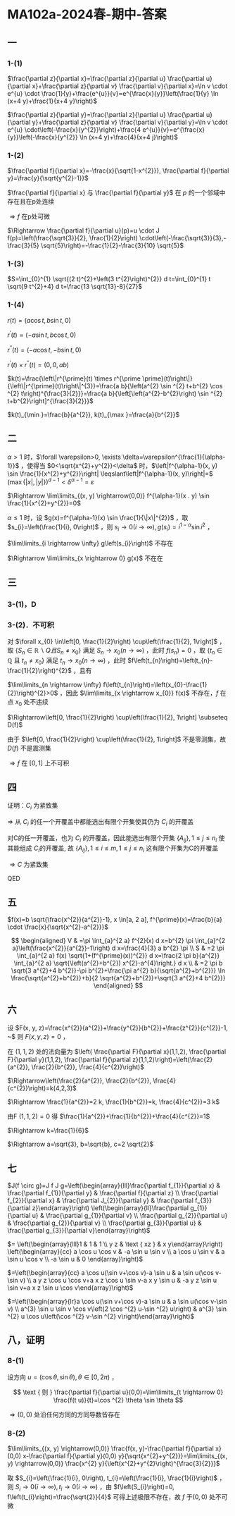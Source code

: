 # MA102a-2024春-期中-答案

## 一

### 1-(1)

$\frac{\partial z}{\partial x}=\frac{\partial z}{\partial u} \frac{\partial u}{\partial x}+\frac{\partial z}{\partial v} \frac{\partial v}{\partial x}=\ln v \cdot e^{u} \cdot \frac{1}{y}+\frac{e^{u}}{v}=e^{\frac{x}{y}}\left(\frac{1}{y} \ln (x+4 y)+\frac{1}{x+4 y}\right)$

$\frac{\partial z}{\partial y}=\frac{\partial z}{\partial u} \frac{\partial u}{\partial y}+\frac{\partial z}{\partial v} \frac{\partial v}{\partial y}=\ln v \cdot e^{u} \cdot\left(-\frac{x}{y^{2}}\right)+\frac{4 e^{u}}{v}=e^{\frac{x}{y}}\left(-\frac{x}{y^{2}} \ln (x+4 y)+\frac{4}{x+4 j}\right)$

### 1-(2)

$\frac{\partial f}{\partial x}=-\frac{x}{\sqrt{1-x^{2}}}, \frac{\partial f}{\partial y}=\frac{y}{\sqrt{y^{2}-1}}$

$\frac{\partial f}{\partial x} 与 \frac{\partial f}{\partial y}$ 在 $p$ 的一个邻域中存在且在p处连续

$\Rightarrow f$ 在p处可微

$\Rightarrow \frac{\partial f}{\partial u}(p)=u \cdot J f(p)=\left(\frac{\sqrt{3}}{2}, \frac{1}{2}\right) \cdot\left(-\frac{\sqrt{3}}{3},-\frac{3}{5} \sqrt{5}\right)=-\frac{1}{2}-\frac{3}{10} \sqrt{5}$

### 1-(3)

$S=\int_{0}^{1} \sqrt{(2 t)^{2}+\left(3 t^{2}\right)^{2}} d t=\int_{0}^{1} t \sqrt{9 t^{2}+4} d t=\frac{13 \sqrt{13}-8}{27}$

### 1-(4)

$r(t)=(a \cos t, b \sin t, 0)$

$r^{\prime}(t)=(-a \sin t, b \cos t, 0)$

$r^{\prime \prime}(t)=(-a \cos t,-b \sin t, 0)$

$r^{\prime}(t) \times r^{\prime \prime}(t)=(0,0, a b)$

$k(t)=\frac{\left\|r^{\prime}(t) \times r^{\prime \prime}(t)\right\|}{\left\|r^{\prime}(t)\right\|^{3}}=\frac{a b}{\left(a^{2} \sin ^{2} t+b^{2} \cos ^{2} t\right)^{\frac{3}{2}}}=\frac{a b}{\left[\left(a^{2}-b^{2}\right) \sin ^{2} t+b^{2}\right]^{\frac{3}{2}}}$

$k(t)_{\min }=\frac{b}{a^{2}}, k(t)_{\max }=\frac{a}{b^{2}}$

## 二

$\alpha>1$ 时，$\forall \varepsilon>0, \exists \delta=\varepsilon^{\frac{1}{\alpha-1}}$ ，使得当 $0<\sqrt{x^{2}+y^{2}}<\delta$ 时，$\left|f^{\alpha-1}(x, y) \sin \frac{1}{x^{2}+y^{2}}\right| \leqslant\left|f^{\alpha-1}(x, y)\right|=$ $(\operatorname{max}\{|x|,|y|\})^{d-1}<\delta^{\alpha-1}=\varepsilon$

$\Rightarrow \lim\limits_{(x, y) \rightarrow(0,0)} f^{\alpha-1}(x . y) \sin \frac{1}{x^{2}+y^{2}}=0$

$\alpha \leqslant 1$ 时，设 $g(x)=f^{\alpha-1}(x) \sin \frac{1}{\|x\|^{2}}$ ，取 $s_{i}=\left(\frac{1}{i}, 0\right)$ ，则 $s_{i} \rightarrow 0(i \rightarrow \infty), g\left(s_{i}\right)=i^{1-\alpha} \sin i^{2}$ ，

$\lim\limits_{i \rightarrow \infty} g\left(s_{i}\right)$ 不存在

$\Rightarrow \lim\limits_{x \rightarrow 0} g(x)$ 不在在

## 三

### 3-(1)，D

### 3-(2)．不可积

对 $\forall x_{0} \in\left[0, \frac{1}{2}\right) \cup\left(\frac{1}{2}, 1\right]$ ，取 $\left\{S_{n} \in \mathbb{R} \backslash Q 且 S_{n} \neq x_{0}\right\}$ 满足 $S_{n} \rightarrow x_{0}(n \rightarrow \infty)$ ，此时 $f\left(s_{n}\right)=0$ ，取 $\left\{t_{n} \in \mathbb{Q}\right.$ 且 $\left.t_{n} \neq x_{0}\right\}$ 满足 $t_{n} \rightarrow x_{0}(n \rightarrow \infty)$ ，此时 $f\left(t_{n}\right)=\left(t_{n}-\frac{1}{2}\right)^{2}$ ，且有

$\lim\limits_{n \rightarrow \infty} f\left(t_{n}\right)=\left(x_{0}-\frac{1}{2}\right)^{2}>0$ ，因此 $\lim\limits_{x \rightarrow x_{0}} f(x)$ 不存在，$f$ 在点 $x_{0}$ 处不违续

$\Rightarrow\left[0, \frac{1}{2}\right) \cup\left(\frac{1}{2}, 1\right] \subseteq D(f)$

由于 $\left[0, \frac{1}{2}\right) \cup\left(\frac{1}{2}, 1\right]$ 不是零测集，故 $D(f)$ 不是震测集

$\Rightarrow f$ 在 $[0,1]$ 上不可积

## 四

证明：$C_{i}$ 为紧致集

$\Rightarrow$ 从 $C_{i}$ 的任一个开覆盖中都能选出有限个开集使其仍为 $C_{i}$ 的开覆盖

对C的任一开覆盖，也为 $C_{i}$ 的开覆盖，因此能选出有限个开集 $\left\{A_{i j}\right\}, 1 \leq j \leq n_{i}$ 使其能组成 $C_{i}$的开覆盖, 故 $\left\{A_{i j}\right\}, 1 \leq i \leq m, 1 \leq j \leq n_{i}$ 这有限个开集为C的开覆盖

$\Rightarrow C$ 为紧致集

$\operatorname{QED}$

## 五

$f(x)=b \sqrt{\frac{x^{2}}{a^{2}}-1}, x \in[a, 2 a], f^{\prime}(x)=\frac{b}{a} \cdot \frac{x}{\sqrt{x^{2}-a^{2}}}$

$$
\begin{aligned}
V & =\pi \int_{a}^{2 a} f^{2}(x) d x=b^{2} \pi \int_{a}^{2 a}\left(\frac{x^{2}}{a^{2}}-1\right) d x=\frac{4}{3} a b^{2} \pi \\
S & =2 \pi \int_{a}^{2 a} f(x) \sqrt{1+(f^{\prime}(x))^{2}} d x=\frac{2 \pi b}{a^{2}} \int_{a}^{2 a} \sqrt{\left(a^{2}+b^{2}) x^{2}-a^{4}\right.} d x \\
& =2 \pi b \sqrt{3 a^{2}+4 b^{2}}-\pi b^{2}+\frac{\pi a^{2} b}{\sqrt{a^{2}+b^{2}}} \ln \frac{\sqrt{a^{2}+b^{2}}+b}{2 \sqrt{a^{2}+b^{2}}+\sqrt{3 a^{2}+4 b^{2}}}
\end{aligned}
$$

## 六

设 $F(x, y, z)=\frac{x^{2}}{a^{2}}+\frac{y^{2}}{b^{2}}+\frac{z^{2}}{c^{2}}-1, ~$ 则 $F(x, y, z)=0$ ，

在 $(1,1,2)$ 处的法向量为 $\left(  \frac{\partial F}{\partial x}(1,1,2), \frac{\partial F}{\partial y}(1,1,2), \frac{\partial f}{\partial z}(1,1,2)\right)=\left(\frac{2}{a^{2}}, \frac{2}{b^{2}}, \frac{4}{c^{2}}\right)$

$\Rightarrow\left(\frac{2}{a^{2}}, \frac{2}{b^{2}}, \frac{4}{c^{2}}\right)=k(4,2,3)$

$\Rightarrow \frac{1}{a^{2}}=2 k, \frac{1}{b^{2}}=k, \frac{4}{c^{2}}=3 k$

由F $(1,1,2)=0$ 得 $\frac{1}{a^{2}}+\frac{1}{b^{2}}+\frac{4}{c^{2}}=1$

$\Rightarrow k=\frac{1}{6}$

$\Rightarrow a=\sqrt{3}, b=\sqrt{b}, c=2 \sqrt{2}$

## 七

$J(f \circ g)=J f J g=\left(\begin{array}{lll}\frac{\partial f_{1}}{\partial x} & \frac{\partial f_{1}}{\partial y} & \frac{\partial f}{\partial z} \\
\frac{\partial f_{2}}{\partial x} & \frac{\partial J_{2}}{\partial y} & \frac{\partial f_{3}}{\partial z}\end{array}\right)
\left(\begin{array}{ll}\frac{\partial g_{1}}{\partial u} & \frac{\partial g_{1}}{\partial v} \\
\frac{\partial g_{2}}{\partial u} & \frac{\partial g_{2}}{\partial v} \\
\frac{\partial g_{3}}{\partial u} & \frac{\partial g_{3}}{\partial v}\end{array}\right)$

$= \left(\begin{array}{lll}1 & 1 & 1 \\
y z & \text { xz } & x y\end{array}\right)
\left(\begin{array}{cc}
a \cos u \cos v & -a \sin u \sin v \\
a \cos u \sin v & a \sin u \cos v \\
-a \sin u & 0
\end{array}\right)$

$=\left(\begin{array}{cc}
a \cos u(\sin v+\cos v)-a \sin u & a \sin u(\cos v-\sin v) \\
a y z \cos u \cos v+a x z \cos u \sin v-a x y \sin u & -a y z \sin u \sin v+a x z \sin u \cos v\end{array}\right)$

$=\left(\begin{array}{lr}a \cos u(\sin v+\cos v)-a \sin u & a \sin u(\cos v-\sin v) \\
a^{3} \sin u \sin v \cos v\left(2 \cos ^{2} u-\sin ^{2} u\right) & a^{3} \sin ^{2} u \cos u\left(\cos ^{2} v-\sin ^{2} v\right)\end{array}\right)$

## 八，证明

### 8-(1)

设方向 $u=(\cos \theta, \sin \theta), \theta \in[0,2 \pi)$ ，

$$
\text { 则 } \frac{\partial f}{\partial u}(0,0)=\lim\limits_{t \rightarrow 0} \frac{f(t u)}{t}=\cos ^{2} \theta \sin \theta
$$

$\Rightarrow(0,0)$ 处沿任何方同的方同导数皆存在

### 8-(2)

$\lim\limits_{(x, y) \rightarrow(0,0)} \frac{f(x, y)-\frac{\partial f}{\partial x}(0,0) x-\frac{\partial f}{\partial y}(0,0) y}{\sqrt{x^{2}+y^{2}}}=\lim\limits_{(x, y) \rightarrow(0,0)} \frac{x^{2} y}{\left(x^{2}+y^{2}\right)^{\frac{3}{2}}}$

取 $S_{i}=\left(\frac{1}{i}, 0\right), t_{i}=\left(\frac{1}{i}, \frac{1}{i}\right)$ ，则 $S_{i} \rightarrow 0(i \rightarrow \infty), t_{i} \rightarrow 0(i \rightarrow \infty)$ ，由 $f\left(S_{i}\right)=0, f\left(t_{i}\right)=\frac{\sqrt{2}}{4}$ 可得上述极限不存在，故 $f$ 于$(0,0)$ 处不可微
